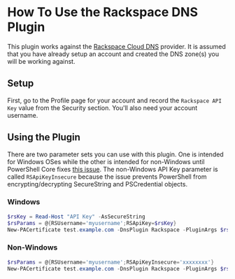# How To Use the Rackspace DNS Plugin

This plugin works against the [Rackspace Cloud DNS](https://www.rackspace.com/cloud/dns) provider. It is assumed that you have already setup an account and created the DNS zone(s) you will be working against.

## Setup

First, go to the Profile page for your account and record the `Rackspace API Key` value from the Security section. You'll also need your account username.

## Using the Plugin

There are two parameter sets you can use with this plugin. One is intended for Windows OSes while the other is intended for non-Windows until PowerShell Core fixes [this issue](https://github.com/PowerShell/PowerShell/issues/1654). The non-Windows API Key parameter is called `RSApiKeyInsecure` because the issue prevents PowerShell from encrypting/decrypting SecureString and PSCredential objects.

### Windows

```powershell
$rsKey = Read-Host "API Key" -AsSecureString
$rsParams = @{RSUsername='myusername';RSApiKey=$rsKey}
New-PACertificate test.example.com -DnsPlugin Rackspace -PluginArgs $rsParams
```

### Non-Windows

```powershell
$rsParams = @{RSUsername='myusername';RSApiKeyInsecure='xxxxxxxx'}
New-PACertificate test.example.com -DnsPlugin Rackspace -PluginArgs $rsParams
```
